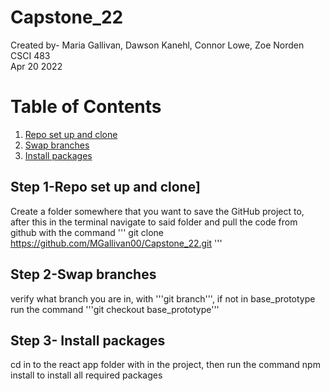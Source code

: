 # Capstone_22

Created by- Maria Gallivan, Dawson Kanehl, Connor Lowe, Zoe Norden <br />
CSCI 483 <br />
Apr 20 2022 <br />


# Table of Contents
1. [Repo set up and clone](#1)
2. [Swap branches](#2)
3. [Install packages](#3)


## Step 1-Repo set up and clone] <a name="1"></a>

Create a folder somewhere that you want to save the GitHub project to, after this in the terminal navigate to said folder and pull the code from github with the command
'''
git clone https://github.com/MGallivan00/Capstone_22.git
'''

## Step 2-Swap branches <a name="2"></a>

verify what branch you are in, with '''git branch''', if not in base_prototype run the command '''git checkout base_prototype'''

## Step 3- Install packages <a name="3"></a>

cd in to the react app folder with in the project, then run the command npm install to install all required packages
